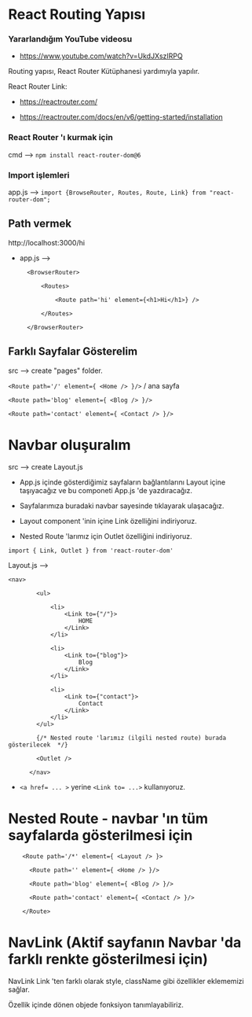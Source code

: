 # React Routing Yapısı

### Yararlandığım YouTube videosu

- https://www.youtube.com/watch?v=UkdJXszIRPQ

Routing yapısı, React Router Kütüphanesi yardımıyla yapılır.

React Router Link:

- https://reactrouter.com/  

- https://reactrouter.com/docs/en/v6/getting-started/installation

### React Router 'ı kurmak için

cmd --> ``npm install react-router-dom@6`` 

### Import işlemleri

app.js --> ``import {BrowseRouter, Routes, Route, Link} from "react-router-dom";``

## Path vermek

http://localhost:3000/hi

- app.js --> 

        <BrowserRouter>
        
            <Routes>

                <Route path='hi' element={<h1>Hi</h1>} />

            </Routes>
        
        </BrowserRouter>


## Farklı Sayfalar Gösterelim 

src --> create "pages" folder.


``<Route path='/' element={ <Home /> }/>`` / ana sayfa 

``<Route path='blog' element={ <Blog /> }/> ``

``<Route path='contact' element={ <Contact /> }/>``


# Navbar oluşuralım

src --> create Layout.js

- App.js içinde gösterdiğimiz sayfaların bağlantılarını Layout içine taşıyacağız ve bu componeti App.js 'de yazdıracağız.

- Sayfalarımıza buradaki navbar sayesinde tıklayarak ulaşacağız.

- Layout component 'inin içine Link özelliğini indiriyoruz.

- Nested Route 'larımız için Outlet özelliğini indiriyoruz.

`` import { Link, Outlet } from 'react-router-dom' ``


Layout.js --> 

``` 
<nav>

        <ul>

            <li>
                <Link to={"/"}>
                    HOME
                </Link>
            </li>

            <li>
                <Link to={"blog"}>
                    Blog
                </Link>
            </li>

            <li>
                <Link to={"contact"}>
                    Contact
                </Link>
            </li>
        </ul>

        {/* Nested route 'larımız (ilgili nested route) burada gösterilecek  */}

        <Outlet /> 

      </nav>

```

- ``<a href= ... >`` yerine  ``<Link to= ...>`` kullanıyoruz.

# Nested Route - navbar 'ın tüm sayfalarda gösterilmesi için 

        <Route path='/*' element={ <Layout /> }>

          <Route path='' element={ <Home /> }/>  

          <Route path='blog' element={ <Blog /> }/>  

          <Route path='contact' element={ <Contact /> }/>  

        </Route>


# NavLink (Aktif sayfanın Navbar 'da farklı renkte gösterilmesi için)

NavLink Link 'ten farklı olarak style, className gibi özellikler eklememizi sağlar.

Özellik içinde dönen objede fonksiyon tanımlayabiliriz. 




